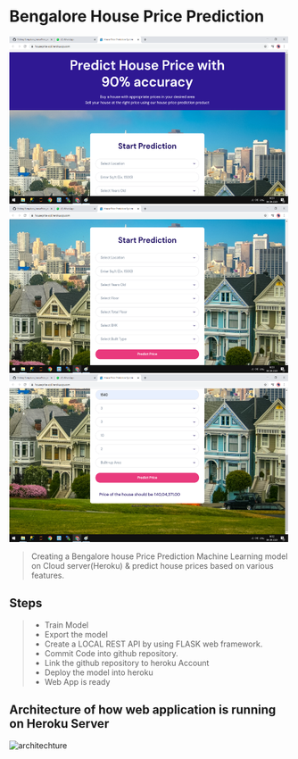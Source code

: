 # Bengalore House Price Prediction
<img src="api_images/image1.png" width="500" height="300">
<img src="api_images/image2.png" width="500" height="300">
<img src="api_images/image3.png" width="500" height="300">


> Creating a Bengalore house Price Prediction Machine Learning model on Cloud server(Heroku) & predict house prices based on various features.

## Steps  
>* Train Model
>* Export the model
>* Create a LOCAL REST API by using FLASK web framework.
>* Commit Code into github repository.
>* Link the github repository to heroku Account
>* Deploy the model into heroku
>* Web App is ready

## Architecture of how web application is running on Heroku Server

![architechture](https://user-images.githubusercontent.com/66274661/85817052-8c927600-b78a-11ea-95d6-c0033df9b884.png)




